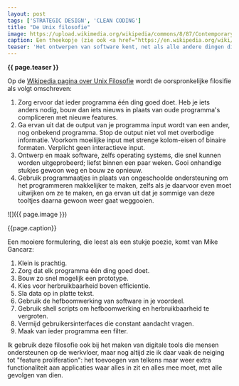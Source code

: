 ```yaml
---
layout: post
tags: ['STRATEGIC DESIGN', 'CLEAN CODING']
title: "De Unix filosofie"
image: https://upload.wikimedia.org/wikipedia/commons/8/87/Contemporary_wabi-sabi_tea_bowl.jpg
caption: Een theekopje (zie ook <a href="https://en.wikipedia.org/wiki/Shibui">https://en.wikipedia.org/wiki/Shibui</a>).
teaser: 'Het ontwerpen van software kent, net als alle andere dingen die door mensen verzonnen en gemaakt worden, esthetische stromingen. Een van die filosofiën is de Unix filosofie. Daarbij staat simpliciteit van toepassingen centraal.'
---
```

<strong>{{ page.teaser }}</strong>

Op de [Wikipedia pagina over Unix Filosofie](https://en.wikipedia.org/wiki/Unix_philosophy) wordt de oorspronkelijke filosifie als volgt omschreven:

  1. Zorg ervoor dat ieder programma één ding goed doet. Heb je iets anders nodig, bouw dan iets nieuws in plaats van oude programma's compliceren met nieuwe features.
  2. Ga ervan uit dat de output van je programma input wordt van een ander, nog onbekend programma. Stop de output niet vol met overbodige informatie. Voorkom moeilijke input met strenge kolom-eisen of binaire formaten. Verplicht geen interactieve input.
  3. Ontwerp en maak software, zelfs operating systems, die snel kunnen worden uitgeprobeerd; liefst binnen een paar weken. Gooi onhandige stukjes gewoon weg en bouw ze opnieuw.
  4. Gebruik programmaatjes in plaats van ongeschoolde ondersteuning om het programmeren makkelijker te maken, zelfs als je daarvoor even moet uitwijken om ze te maken, en ga ervan uit dat je sommige van deze tooltjes daarna gewoon weer gaat weggooien.

![]({{ page.image }})

<figcaption>{{page.caption}}</figcaption>

Een mooiere formulering, die leest als een stukje poezie, komt van Mike Gancarz:

  1. Klein is prachtig.
  2. Zorg dat elk programma één ding goed doet.
  3. Bouw zo snel mogelijk een prototype.
  4. Kies voor herbruikbaarheid boven efficientie.
  5. Sla data op in platte tekst.
  6. Gebruik de hefboomwerking van software in je voordeel.
  7. Gebruik shell scripts om hefboomwerking en herbruikbaarheid te vergroten.
  8. Vermijd gebruikersinterfaces die constant aandacht vragen.
  9. Maak van ieder programma een filter.

Ik gebruik deze filosofie ook bij het maken van digitale tools die mensen ondersteunen op de werkvloer, maar nog altijd zie ik daar vaak de neiging tot "feature proliferation": het toevoegen van telkens maar weer extra functionaliteit aan applicaties waar alles in zit en alles mee moet, met alle gevolgen van dien.